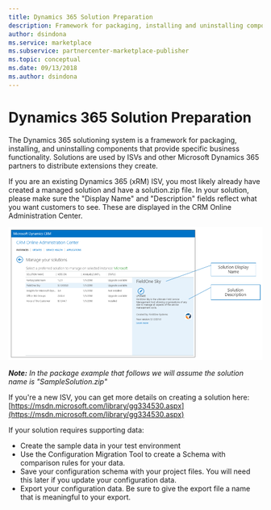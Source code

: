 ```yaml
---
title: Dynamics 365 Solution Preparation 
description: Framework for packaging, installing and uninstalling components 
author: dsindona
ms.service: marketplace
ms.subservice: partnercenter-marketplace-publisher
ms.topic: conceptual
ms.date: 09/13/2018
ms.author: dsindona
---
```


# Dynamics 365 Solution Preparation

The Dynamics 365 solutioning system is a framework for packaging, installing, and uninstalling components that provide specific business functionality. Solutions are used by ISVs and other Microsoft Dynamics 365 partners to distribute extensions they create.

If you are an existing Dynamics 365 (xRM) ISV, you most likely already have created a managed solution and have a solution.zip file. In your solution, please make sure the "Display Name" and "Description" fields reflect what you want customers to see. These are displayed in the CRM Online Administration Center.

![CRMScreenShot1](media/CRMScreenShot1.png)

_**Note:** In the package example that follows we will assume the solution name is "SampleSolution.zip"_

If you're a new ISV, you can get more details on creating a solution here: [https://msdn.microsoft.com/library/gg334530.aspx](https://msdn.microsoft.com/library/gg334530.aspx)

If your solution requires supporting data:

* Create the sample data in your test environment
* Use the Configuration Migration Tool to create a Schema with comparison rules for your data.
* Save your configuration schema with your project files. You will need this later if you update your configuration data.
* Export your configuration data. Be sure to give the export file a name that is meaningful to your export.
